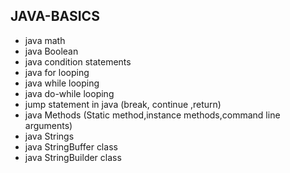 ## JAVA-BASICS 
* java math 
* java Boolean     
* java condition statements
* java for looping 
* java while looping  
* java do-while looping 
* jump statement in java (break, continue ,return)
* java Methods (Static method,instance methods,command line arguments)
* java Strings 
* java  StringBuffer class     
* java StringBuilder class   
  
 
